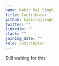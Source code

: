 ```yaml
---
name: Kabir Raj Singh
title: Contributor
github: kabirrajsingh
twitter: ""
linkedin: ""
slack: ""
joining_date: ""
role: contributor
---
```


Still waiting for this
